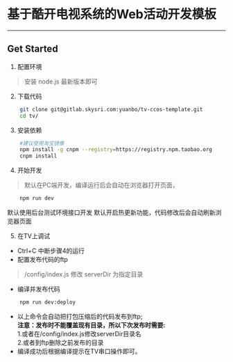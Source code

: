 # 基于酷开电视系统的Web活动开发模板
---
## Get Started
1. 配置环境
> 安装 node.js 最新版本即可
2. 下载代码
```bash
    git clone git@gitlab.skysri.com:yuanbo/tv-ccos-template.git
    cd tv/
```
3. 安装依赖
```bash 
    #建议使用淘宝镜像
    npm install -g cnpm --registry=https://registry.npm.taobao.org
    cnpm install
```
4. 开始开发
> 默认在PC端开发，编译运行后会自动在浏览器打开页面，
```bash 
    npm run dev 
```
  默认使用后台测试环境接口开发
  默认开启热更新功能，代码修改后会自动刷新浏览器页面

5. 在TV上调试
* Ctrl+C 中断步骤4的运行
* 配置发布代码的ftp
> /config/index.js 修改 serverDir 为指定目录
* 编译并发布代码
```bash
    npm run dev:deploy
```
* 以上命令会自动把打包压缩后的代码发布到ftp;  
**注意：发布时不能覆盖现有目录，所以下次发布时需要:**  
  1.或者在/config/index.js修改serverDir目录名  
  2.或者到ftp删除之前发布的目录
* 编译成功后根据编译提示在TV串口操作即可。